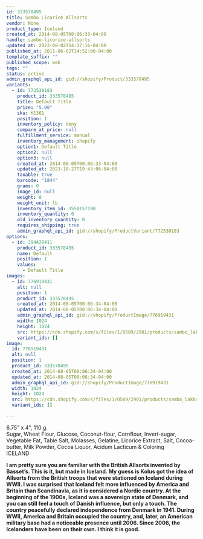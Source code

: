 ```yaml
---
id: 333578495
title: Sambo Licorice Allsorts
vendor: None
product_type: Iceland
created_at: 2014-08-05T00:06:33-04:00
handle: sambo-licorice-allsorts
updated_at: 2023-08-02T14:37:16-04:00
published_at: 2011-06-02T14:52:00-04:00
template_suffix: ""
published_scope: web
tags: ""
status: active
admin_graphql_api_id: gid://shopify/Product/333578495
variants:
  - id: 772530183
    product_id: 333578495
    title: Default Title
    price: "5.00"
    sku: K1361
    position: 1
    inventory_policy: deny
    compare_at_price: null
    fulfillment_service: manual
    inventory_management: shopify
    option1: Default Title
    option2: null
    option3: null
    created_at: 2014-08-05T00:06:33-04:00
    updated_at: 2023-10-27T19:43:06-04:00
    taxable: true
    barcode: "1844"
    grams: 0
    image_id: null
    weight: 0
    weight_unit: lb
    inventory_item_id: 3550157190
    inventory_quantity: 0
    old_inventory_quantity: 0
    requires_shipping: true
    admin_graphql_api_id: gid://shopify/ProductVariant/772530183
options:
  - id: 394428411
    product_id: 333578495
    name: Default
    position: 1
    values:
      - Default Title
images:
  - id: 776919431
    alt: null
    position: 1
    product_id: 333578495
    created_at: 2014-08-05T00:06:34-04:00
    updated_at: 2014-08-05T00:06:34-04:00
    admin_graphql_api_id: gid://shopify/ProductImage/776919431
    width: 1024
    height: 1024
    src: https://cdn.shopify.com/s/files/1/0589/2901/products/sambo_lakkriskonfekt.jpeg?v=1407211594
    variant_ids: []
image:
  id: 776919431
  alt: null
  position: 1
  product_id: 333578495
  created_at: 2014-08-05T00:06:34-04:00
  updated_at: 2014-08-05T00:06:34-04:00
  admin_graphql_api_id: gid://shopify/ProductImage/776919431
  width: 1024
  height: 1024
  src: https://cdn.shopify.com/s/files/1/0589/2901/products/sambo_lakkriskonfekt.jpeg?v=1407211594
  variant_ids: []

---
```


6.75" x 4", 110 g.  
Sugar, Wheat Flour, Glucose, Coconut-flour, Cornflour, Invert-sugar, Vegetable Fat, Table Salt, Molasses, Gelatine, Licorice Extract, Salt, Cocoa-butter, Milk Powder, Cocoa Liquor, Acidum Lacticum & Coloring  
ICELAND

**I am pretty sure you are familiar with the British Allsorts invented by Basset’s. This is it, but made in Iceland. My guess is Kolus got the idea of Allsorts from the British troops that were stationed on Iceland during WWII. I was surprised that Iceland felt more influenced by America and Britain than Scandinavia, as it is considered a Nordic country. At the beginning of the 1900s, Iceland was a sovereign state of Denmark, and you can still feel a touch of Danish influence, but only a touch. The country peacefully declared independence from Denmark in 1941. During WWII, America and Britain occupied the country, and, later, an American military base had a noticeable presence until 2006. Since 2006, the Icelanders have been on their own. I think it is good.**